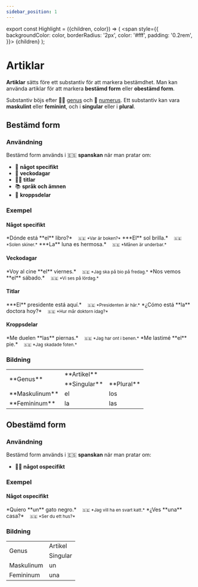 ```yaml
---
sidebar_position: 1
---
```


export const Highlight = ({children, color}) => (
  <span
    style={{
      backgroundColor: color,
      borderRadius: '2px',
      color: '#fff',
      padding: '0.2rem',
    }}>
    {children}
  </span>
);

# <Highlight color="var(--highlight)">Artiklar</Highlight>

**Artiklar** sätts före ett substantiv för att markera bestämdhet. Man kan använda artiklar för att markera **bestämd form** eller **obestämd form**.

Substantiv böjs efter 👱‍♀️ [genus](/docs/Substantiv/Genus) och 🔢 [numerus](/docs/Substantiv/Numerus). Ett substantiv kan vara **maskulint** eller **feminint**, och i **singular** eller i **plural**.

## <Highlight color="#ff4802">Bestämd form</Highlight>

### <Highlight color="#ff4802">Användning</Highlight>

Bestämd form används i 🇪🇸 **spanskan** när man pratar om:

- 🫵 **något specifikt**
- 📅 **veckodagar**
- 👨‍🏫 **titlar**
- 📚 **språk och ämnen**
- 🦵 **kroppsdelar**

### <Highlight color="#ff4802">Exempel</Highlight>

#### <Highlight color="#ff4802">Något specifikt</Highlight>
 
<div class="custom-quote">  
*Dónde está **el** libro?*   
&nbsp;&nbsp;&nbsp;<small>🇸🇪 *Var är boken?*</small>    
***El** sol brilla.*    
&nbsp;&nbsp;&nbsp;<small>🇸🇪 *Solen skiner.*</small>    
***La** luna es hermosa.*    
&nbsp;&nbsp;&nbsp;<small>🇸🇪 *Månen är underbar.*</small> 
</div>

#### <Highlight color="#ff4802">Veckodagar</Highlight>
 
<div class="custom-quote">  
*Voy al cine **el** viernes.*   
&nbsp;&nbsp;&nbsp;<small>🇸🇪 *Jag ska på bio på fredag.*</small>    
*Nos vemos **el** sábado.*    
&nbsp;&nbsp;&nbsp;<small>🇸🇪 *Vi ses på lördag.*</small>    
</div>

#### <Highlight color="#ff4802">Titlar</Highlight>
 
<div class="custom-quote">  
***El** presidente está aquí.*   
&nbsp;&nbsp;&nbsp;<small>🇸🇪 *Presidenten är här.*</small>    
*¿Cómo está **la** doctora hoy?*    
&nbsp;&nbsp;&nbsp;<small>🇸🇪 *Hur mår doktorn idag?*</small>    
</div>

#### <Highlight color="#ff4802">Kroppsdelar</Highlight>
 
<div class="custom-quote">  
*Me duelen **las** piernas.*   
&nbsp;&nbsp;&nbsp;<small>🇸🇪 *Jag har ont i benen.*</small>    
*Me lastimé **el** pie.*    
&nbsp;&nbsp;&nbsp;<small>🇸🇪 *Jag skadade foten.*</small>    
</div>

### <Highlight color="#ff4802">Bildning</Highlight>

<table>
  <tbody>
    <tr>
      <td rowspan="2">**Genus**</td>
      <td colspan="2">**Artikel**</td>
    </tr>
    <tr>
      <td>**Singular**</td>
      <td>**Plural**</td>
    </tr>
    <tr>
      <td>**Maskulinum**</td>
      <td><div style={{ border: '4px solid var(--highlight)', padding: '10px', fontSize: '20px', fontWeight: 'bold', borderRadius: '5px', color: 'var(--highlight)', textAlign: 'center' }}> el </div></td>
      <td><div style={{ border: '4px solid var(--highlight)', padding: '10px', fontSize: '20px', fontWeight: 'bold', borderRadius: '5px', color: 'var(--highlight)', textAlign: 'center' }}> los </div></td>
    </tr>
      <td>**Femininum**</td>
      <td><div style={{ border: '4px solid var(--highlight)', padding: '10px', fontSize: '20px', fontWeight: 'bold', borderRadius: '5px', color: 'var(--highlight)', textAlign: 'center' }}> la </div></td>
      <td><div style={{ border: '4px solid var(--highlight)', padding: '10px', fontSize: '20px', fontWeight: 'bold', borderRadius: '5px', color: 'var(--highlight)', textAlign: 'center' }}> las </div></td>
  </tbody>
</table>

## <Highlight color="#ff4802">Obestämd form</Highlight>

### <Highlight color="#ff4802">Användning</Highlight>

Bestämd form används i 🇪🇸 **spanskan** när man pratar om:

- 🤷‍♂️ **något ospecifikt**

### <Highlight color="#ff4802">Exempel</Highlight>

#### <Highlight color="#ff4802">Något ospecifikt</Highlight>
 
<div class="custom-quote">  
*Quiero **un** gato negro.*   
&nbsp;&nbsp;&nbsp;<small>🇸🇪 *Jag vill ha en svart katt.*</small>    
*¿Ves **una** casa?*    
&nbsp;&nbsp;&nbsp;<small>🇸🇪 *Ser du ett hus?*</small>    
</div>

### <Highlight color="#ff4802">Bildning</Highlight>

<table>
  <tbody>
    <tr>
      <td rowspan="2">Genus</td>
      <td>Artikel</td>
    </tr>
    <tr>
      <td>Singular</td>
    </tr>
    <tr>
      <td>Maskulinum</td>
      <td><div style={{ border: '4px solid var(--highlight)', padding: '10px', fontSize: '20px', fontWeight: 'bold', borderRadius: '5px', color: 'var(--highlight)', textAlign: 'center' }}> un </div></td>
    </tr>
      <td>Femininum</td>
      <td><div style={{ border: '4px solid var(--highlight)', padding: '10px', fontSize: '20px', fontWeight: 'bold', borderRadius: '5px', color: 'var(--highlight)', textAlign: 'center' }}> una </div></td>
  </tbody>
</table>

